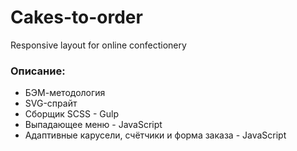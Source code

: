# Cakes-to-order
Responsive layout for online confectionery

### Описание:
* БЭМ-методология
* SVG-спрайт
* Сборщик SCSS - Gulp
* Выпадающее меню - JavaScript
* Адаптивные карусели, счётчики и форма заказа - JavaScript
